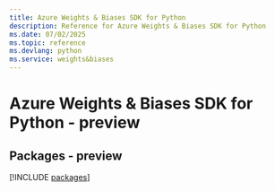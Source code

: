 ```yaml
---
title: Azure Weights & Biases SDK for Python
description: Reference for Azure Weights & Biases SDK for Python
ms.date: 07/02/2025
ms.topic: reference
ms.devlang: python
ms.service: weights&biases
---
```

# Azure Weights & Biases SDK for Python - preview
## Packages - preview
[!INCLUDE [packages](weights-&-biases-index.md)]